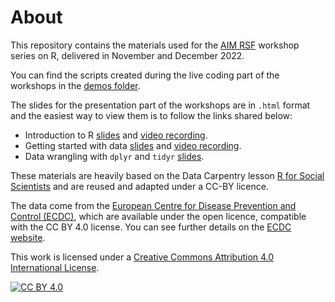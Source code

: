 # About

This repository contains the materials used for the [AIM RSF](https://www.turing.ac.uk/research/research-projects/ai-multiple-long-term-conditions-research-support-facility) workshop series on R, delivered in November and December 2022.

You can find the scripts created during the live coding part of the workshops in the [demos folder](https://github.com/aim-rsf/training/tree/main/r-training/demos).

The slides for the presentation part of the workshops are in `.html` format and the easiest way to view them is to follow the links shared below:

- Introduction to R [slides](https://aim-rsf.github.io/training/r-training/rmd-scripts/intro-to-R#1) and [video recording](https://www.youtube.com/watch?v=5ogP8AAzQ10).
- Getting started with data [slides](https://aim-rsf.github.io/training/r-training/rmd-scripts/starting-with-data#1) and [video recording](https://www.youtube.com/watch?v=o9X_dDtNlfo).
- Data wrangling with `dplyr` and `tidyr` [slides](https://aim-rsf.github.io/training/r-training/rmd-scripts/data-wrangling#1).

These materials are heavily based on the Data Carpentry lesson [R for Social Scientists](https://datacarpentry.org/r-socialsci/) and are reused and adapted under a CC-BY licence.

The data come from the [European Centre for Disease Prevention and Control (ECDC)](https://www.ecdc.europa.eu/en/publications-data/download-historical-data-20-june-2022-weekly-number-new-reported-covid-19-cases), which are available under the open licence, compatible with the  CC BY 4.0 license.
You can see further details on the [ECDC website](https://www.ecdc.europa.eu/en/copyright).

This work is licensed under a [Creative Commons Attribution 4.0 International License][cc-by].

[![CC BY 4.0][cc-by-image]][cc-by]

[cc-by]: http://creativecommons.org/licenses/by/4.0/
[cc-by-image]: https://i.creativecommons.org/l/by/4.0/88x31.png
[cc-by-shield]: https://img.shields.io/badge/License-CC%20BY%204.0-lightgrey.svg
